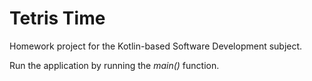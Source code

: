 # Tetris Time

Homework project for the Kotlin-based Software Development subject.

Run the application by running the *main()* function.
